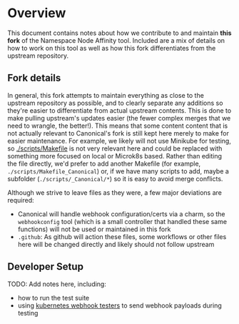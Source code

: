 # Overview

This document contains notes about how we contribute to and maintain **this fork** of the Namespace Node Affinity tool.  Included are a mix of details on how to work on this tool as well as how this fork differentiates from the upstream repository.

## Fork details

In general, this fork attempts to maintain everything as close to the upstream repository as possible, and to clearly separate any additions so they're easier to differentiate from actual upstream contents.  This is done to make pulling upstream's updates easier (the fewer complex merges that we need to wrangle, the better!).  This means that some content content that is not actually relevant to Canonical's fork is still kept here merely to make for easier maintenance.  For example, we likely will not use Minikube for testing, so [./scripts/Makefile](./scripts/Makefile) is not very relevant here and could be replaced with something more focused on local or Microk8s based.  Rather than editing the file directly, we'd prefer to add another Makefile (for example, `./scripts/Makefile_Canonical`) or, if we have many scripts to add, maybe a subfolder (`./scripts/_Canonical/*`) so it is easy to avoid merge conflicts.   

Although we strive to leave files as they were, a few major deviations are required:
* Canonical will handle webhook configuration/certs via a charm, so the `webhookconfig` tool (which is a small controller that handled these same functions) will not be used or maintained in this fork
* `.github`: As github will action these files, some workflows or other files here will be changed directly and likely should not follow upstream

## Developer Setup

TODO: Add notes here, including:
* how to run the test suite
* using [kubernetes webhook testers](https://github.com/ca-scribner/kubernetes-webhook-testers) to send webhook payloads during testing
